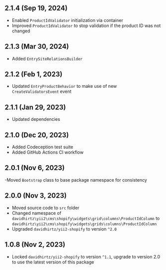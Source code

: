 ## 2.1.4 (Sep 19, 2024)

- Enabled `ProductIdValidator` initialization via container
- Improved `ProductIdValidator` to stop validation if the product ID was not changed

## 2.1.3 (Mar 30, 2024)

- Added `EntrySiteRelationsBuilder`

## 2.1.2 (Feb 1, 2023)

- Updated `EntryProductBehavior` to make use of new `CreateValidatorsEvent` event

## 2.1.1 (Jan 29, 2023)

- Updated dependencies

## 2.1.0 (Dec 20, 2023)

- Added Codeception test suite
- Added GitHub Actions CI workflow

## 2.0.1 (Nov 6, 2023)

-Moved `Bootstrap` class to base package namespace for consistency

## 2.0.0 (Nov 3, 2023)

- Moved source code to `src` folder
- Changed namespace of `davidhirtz\yii2\cms\shopify\widgets\grid\columns\ProductIdColumn`
  to `davidhirtz\yii2\cms\shopify\widgets\grids\columns\ProductIdColumn`
- Upgraded `davidhirtz/yii2-shopify` to version `^2.0`

## 1.0.8 (Nov 2, 2023)

- Locked `davidhirtz/yii2-shopify` to version `^1.1`, upgrade to version 2.0 to use the latest version of this package